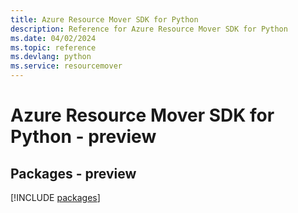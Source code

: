 ```yaml
---
title: Azure Resource Mover SDK for Python
description: Reference for Azure Resource Mover SDK for Python
ms.date: 04/02/2024
ms.topic: reference
ms.devlang: python
ms.service: resourcemover
---
```

# Azure Resource Mover SDK for Python - preview
## Packages - preview
[!INCLUDE [packages](resource-mover-index.md)]